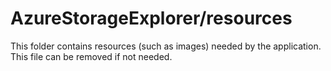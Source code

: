 # AzureStorageExplorer/resources

This folder contains resources (such as images) needed by the application. This file can
be removed if not needed.
